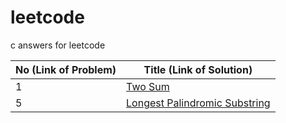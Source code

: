 # leetcode

c answers for leetcode

| No (Link of Problem) | Title (Link of Solution)                 |
| :------------------- | ---------------------------------------- |
| 1                    | [Two Sum](https://github.com/WolfgangBai/leetcode-c/blob/master/twoSum.c) |
| 5                    | [Longest Palindromic Substring](https://github.com/WolfgangBai/leetcode-c/blob/master/longestPalindrome.c) |

